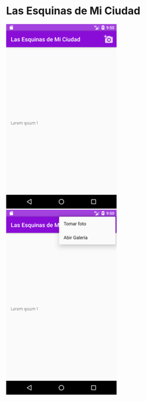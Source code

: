 # Las Esquinas de Mi Ciudad

<img src="Screenshot.png" width="300">
<img src="Screenshot2.png" width="300">

